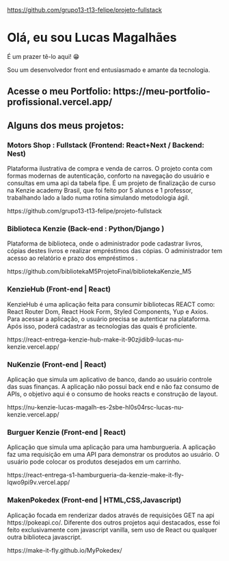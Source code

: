 https://github.com/grupo13-t13-felipe/projeto-fullstack


<h1> Olá, eu sou Lucas Magalhães </h1>
<p>É um prazer tê-lo aqui! 😁 </p>
<p>Sou um desenvolvedor front end entusiasmado e amante da tecnologia. </p>
<h2>Acesse o meu Portfolio: https://meu-portfolio-profissional.vercel.app/ <h2/>

<h2>Alguns dos meus projetos:</h2>
<h3>Motors Shop : Fullstack (Frontend: React+Next / Backend: Nest)</h3>
<p>Plataforma ilustrativa de compra e venda de carros. O projeto conta com formas modernas de autenticação, conforto na navegação do usuário e consultas em uma api da tabela fipe. É um projeto de finalização de curso na Kenzie academy Brasil, que foi feito por 5 alunos e 1 professor, trabalhando lado a lado numa rotina simulando metodologia ágil.</p>
<span>https://github.com/grupo13-t13-felipe/projeto-fullstack</span>

<h3>Biblioteca Kenzie (Back-end : Python/Django )</h3>
<p>Plataforma  de  biblioteca,  onde  o  administrador  pode  cadastrar  livros,  cópias destes livros e realizar empréstimos das cópias. O administrador tem acesso ao relatório e prazo dos empréstimos .</p>
<span>https://github.com/bibliotekaM5ProjetoFinal/bibliotekaKenzie_M5</span>

<h3>KenzieHub (Front-end | React)</h3>
<p>KenzieHub é uma aplicação feita para consumir bibliotecas REACT como: React Router Dom, React Hook Form, Styled Components, Yup e Axios. Para acessar a aplicação, o usuário precisa se autenticar na plataforma. Após isso, poderá cadastrar as tecnologias das quais é proficiente.</p>
<span>https://react-entrega-kenzie-hub-make-it-90zjidib9-lucas-nu-kenzie.vercel.app/</span>

<h3>NuKenzie (Front-end | React)</h3>
<p>Aplicação que simula um aplicativo de banco, dando ao usuário controle das suas finanças. A aplicação não possui back end e não faz consumo de APIs, o objetivo aqui é o consumo de hooks reacts e construção de layout.</p>
<span>https://nu-kenzie-lucas-magalh-es-2sbe-hl0s04rsc-lucas-nu-kenzie.vercel.app/</span>

<h3>Burguer Kenzie (Front-end | React)</h3>
<p>Aplicação que simula uma aplicação para uma hamburgueria. A aplicação faz uma requisição em uma API para demonstrar os produtos ao usuário. O usuário pode colocar os produtos desejados em um carrinho.</p>
<span>https://react-entrega-s1-hamburgueria-da-kenzie-make-it-fly-lqwo9pi9v.vercel.app/</span>

<h3>MakenPokedex (Front-end | HTML,CSS,Javascript)</h3>
<p>Aplicação focada em renderizar dados através de requisições GET na api https://pokeapi.co/. Diferente dos outros projetos aqui destacados, esse foi feito exclusivamente com javascript vanilla, sem uso de React ou qualquer outra biblioteca javascript.</p>
<span>https://make-it-fly.github.io/MyPokedex/</span>
<!---
Make-it-fly/Make-it-fly is a ✨ special ✨ repository because its `README.md` (this file) appears on your GitHub profile.
You can click the Preview link to take a look at your changes.
--->
